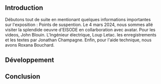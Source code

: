 ## Introduction
Débutons tout de suite en mentionant quelques informations importantes sur l'exposition : Points de suspention. Le 4 mars 2024, nous sommes allé visiter la splendide oeuvre d'EISODE en collarboration avec avatar. Pour les videos, John Blouin. L'Ingénieur électrique, Loup Letac. les enregistrements et les textes par Jonathan Champagne. Enfin, pour l'aide technique, nous avons Roxana Bouchard.


## Développement


## Conclusion
